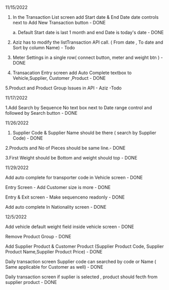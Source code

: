 11/15/2022

1. In the Transaction List screen add Start date & End Date date controls next to Add New Transaction button - DONE

   a. Default Start date is last 1 month and end Date is today's date - DONE

2. Aziz has to modify the listTransaction API call. ( From date , To date and Sort by column Name) - Todo

3. Meter Settings in a single row( connect button, meter and weight btn ) - DONE

4. Transacation Entry screen add Auto Complete textbox to Vehicle,Supplier, Customer ,Product - DONE

5.Product and Product Group Issues in API - Aziz -Todo

11/17/2022

1.Add Search by Sequence No text box next to Date range control and followed by Search button - DONE


11/26/2022

1. Supplier Code & Supplier Name should be there ( search by Supplier Code) - DONE

2.Products and No of Pieces should be same line.- DONE

3.First Weight should be Bottom and weight should top - DONE

11/29/2022

Add auto complete for transporter code in Vehicle screen - DONE

Entry Screen - Add Customer size is more - DONE

Entry & Exit screen - Make sequenceno readonly - DONE

Add auto complete In Nationality screen - DONE


12/5/2022

Add vehicle default weight field inside vehicle screen - DONE

Remove Product Group - DONE

Add Supplier Product & Customer Product (Supplier Product Code, Supplier Product Name,Supplier Product Price) - DONE

Daily transaction screen Supplier code can searched by code or Name ( Same applicable for Customer as well) - DONE

Daily transaction screen if suplier is selected , product should fecth from supplier product - DONE

